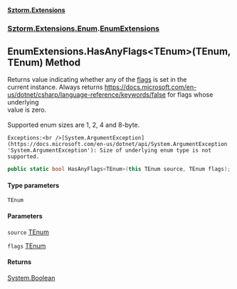 #### [Sztorm.Extensions](./index.md 'index')
### [Sztorm.Extensions.Enum](./Sztorm-Extensions-Enum.md 'Sztorm.Extensions.Enum').[EnumExtensions](./Sztorm-Extensions-Enum-EnumExtensions.md 'Sztorm.Extensions.Enum.EnumExtensions')
## EnumExtensions.HasAnyFlags&lt;TEnum&gt;(TEnum, TEnum) Method
Returns value indicating whether any of the [flags](#Sztorm-Extensions-Enum-EnumExtensions-HasAnyFlags-TEnum-(TEnum_TEnum)-flags 'Sztorm.Extensions.Enum.EnumExtensions.HasAnyFlags&lt;TEnum&gt;(TEnum, TEnum).flags') is set in the  
current instance. Always returns https://docs.microsoft.com/en-us/dotnet/csharp/language-reference/keywords/false for flags whose underlying  
value is zero.<br />  
Supported enum sizes are 1, 2, 4 and 8-byte.  



    Exceptions:<br />[System.ArgumentException](https://docs.microsoft.com/en-us/dotnet/api/System.ArgumentException 'System.ArgumentException'): Size of underlying enum type is not supported.  
```csharp
public static bool HasAnyFlags<TEnum>(this TEnum source, TEnum flags);
```
#### Type parameters
<a name='Sztorm-Extensions-Enum-EnumExtensions-HasAnyFlags-TEnum-(TEnum_TEnum)-TEnum'></a>
`TEnum`  
  
  
#### Parameters
<a name='Sztorm-Extensions-Enum-EnumExtensions-HasAnyFlags-TEnum-(TEnum_TEnum)-source'></a>
`source` [TEnum](#Sztorm-Extensions-Enum-EnumExtensions-HasAnyFlags-TEnum-(TEnum_TEnum)-TEnum 'Sztorm.Extensions.Enum.EnumExtensions.HasAnyFlags&lt;TEnum&gt;(TEnum, TEnum).TEnum')  
  
  
<a name='Sztorm-Extensions-Enum-EnumExtensions-HasAnyFlags-TEnum-(TEnum_TEnum)-flags'></a>
`flags` [TEnum](#Sztorm-Extensions-Enum-EnumExtensions-HasAnyFlags-TEnum-(TEnum_TEnum)-TEnum 'Sztorm.Extensions.Enum.EnumExtensions.HasAnyFlags&lt;TEnum&gt;(TEnum, TEnum).TEnum')  
  
  
#### Returns
[System.Boolean](https://docs.microsoft.com/en-us/dotnet/api/System.Boolean 'System.Boolean')  
  
